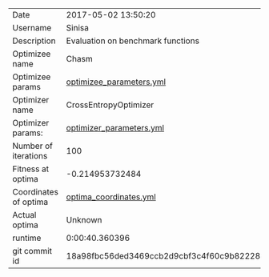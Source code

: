 | | |
| --- | --- |
| Date | 2017-05-02 13:50:20 |
| Username | Sinisa |
| Description | Evaluation on benchmark functions |
| Optimizee name | Chasm |
| Optimizee params |  <a href="optimizee_parameters.yml">optimizee_parameters.yml</a>  |
| Optimizer name | CrossEntropyOptimizer |
| Optimizer params: |  <a href="optimizer_parameters.yml">optimizer_parameters.yml</a>  |
| Number of iterations | 100 |
| Fitness at optima | -0.214953732484 |
| Coordinates of optima |  <a href="optima_coordinates.yml">optima_coordinates.yml</a>  |
| Actual optima |  Unknown  |
| runtime | 0:00:40.360396 |
| git commit id | 18a98fbc56ded3469ccb2d9cbf3c4f60c9b82228 |